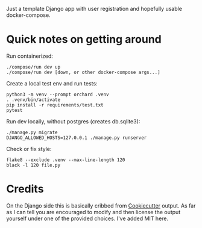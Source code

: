 Just a template Django app with user registration and hopefully usable
docker-compose.

# Quick notes on getting around

Run containerized:

    ./compose/run dev up
    ./compose/run dev [down, or other docker-compose args...]

Create a local test env and run tests:

    python3 -m venv --prompt orchard .venv
    . .venv/bin/activate
    pip install -r requirements/test.txt
    pytest

Run dev locally, without postgres (creates db.sqlite3):

    ./manage.py migrate
    DJANGO_ALLOWED_HOSTS=127.0.0.1 ./manage.py runserver

Check or fix style:

    flake8 --exclude .venv --max-line-length 120
    black -l 120 file.py

# Credits

On the Django side this is basically cribbed from
[Cookiecutter](https://cookiecutter-django.readthedocs.io/) output. As
far as I can tell you are encouraged to modify and then license the
output yourself under one of the provided choices. I've added MIT here.
